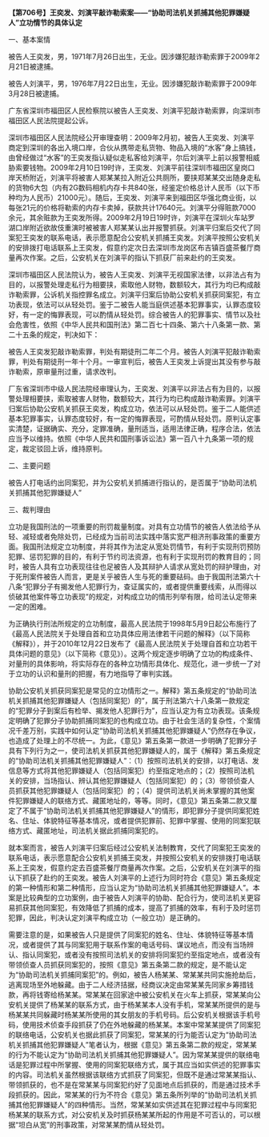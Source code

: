 **【第706号】王奕发、刘演平敲诈勒索案——“协助司法机关抓捕其他犯罪嫌疑人”立功情节的具体认定**

一、基本案情

被告人王奕发，男，1971年7月26日出生，无业。因涉嫌犯敲诈勒索罪于2009年2月21日被逮捕。

被告人刘演平，男，1976年7月22日出生，无业。因涉嫌犯敲诈勒索罪于2009年3月28日被逮捕。

广东省深圳市福田区人民检察院以被告人王奕发、刘演平犯敲诈勒索罪，向深圳市福田区人民法院提起公诉。

深圳市福田区人民法院经公开审理查明：2009年2月初，被告人王奕发、刘演平商定到深圳的各出入境口岸，合伙从携带走私货物、物品入境的“水客”身上搞钱，由曾经做过“水客”的王奕发指认疑似走私客给刘演平，尔后刘演平上前以报警相威胁索要钱物。2009年2月10日19时许，王奕发、刘演平前往深圳市福田区皇岗口岸天桥附近，刘演平将被害人郑某某拉入附近公共厕所，要挟郑某某交出随身走私的货物6大包（内有2G数码相机内存卡共840张，经鉴定价格总计人民币（以下币种均为人民币）21000元）。随后，王奕发、刘演平来到福田区华强北商业街，以每张21元的价格将勒索的内存卡卖掉，获款共计17640元。刘演平分得赃款7000余元，其余赃款为王奕发所得。2009年2月19日19时许，刘演平在深圳火车站罗湖口岸附近欲故伎重演时被被害人郑某某认出并报警抓获。刘演平归案后交代了同案犯王奕发的联系电话，表示愿意配合公安机关抓捕王奕发。刘演平按照公安机关的安排拨打电话联系上王奕发，假意约定次日去深圳市龙岗区布吉镇百盛茶餐厅商量再次作案。之后，公安机关在刘演平的指认下抓获厂前来赴约的王奕发。

深圳市福田区人民法院认为，被告人王奕发、刘演平无视国家法律，以非法占有为目的，以报警处理走私行为相要挟，索取他人财物，数额较大，其行为均已构成敲诈勒索罪，公诉机关指控罪名成立。刘演平归案后协助公安机关抓获同案犯，有立功表现，依法可以从轻处罚。鉴于二被告人能当庭供述基本犯罪事实，认罪态度较好，有一定的悔罪表现，可以酌情从轻处罚。综合被告人的犯罪事实、情节以及社会危害性，依照《中华人民共和国刑法》第二百七十四条、第六十八条第一款、第二十五条的规定，判决如下：

被告人王奕发犯敲诈勒索罪，判处有期徒刑二年二个月。被告人刘演平犯敲诈勒索罪，判处有期徒刑一年十个月。一审宣判后，被告人王奕发上诉提出其没有参与敲诈勒索，原审量刑过重，请求改判。

厂东省深圳市中级人民法院经审理认为，王奕发、刘演平以非法占有为目的，以报警处理相要挟，索取被害人财物，数额较大，其行为均已构成敲诈勒索罪。刘演平归案后协助公安机关抓获王奕发，构成立功，依法可以从轻处罚。鉴于二人能供述基本犯罪事实，认罪态度较好，有一定的悔罪表现，可酌情从轻处罚。原判认定事实清楚，证据确实、充分，定罪准确，量刑适当，适用法律正确，程序合法，依法应当予以维持。依照《中华人民共和国刑事诉讼法》第一百八十九条第一项的规定，裁定驳回上诉，维持原判。

二、主要问题

被告人打电话约出同案犯，并为公安机关抓捕进行指认的，是否属于“协助司法机关抓捕其他犯罪嫌疑人”

三、裁判理由

立功是我国刑法的一项重要的刑罚裁量制度。对具有立功情节的被告人依法给予从轻、减轻或者免除处罚，已经成为当前司法实践中落实宽严相济刑事政策的重要方面。我国刑法规定立功制度，并将其作为法定从宽处罚情节，有利于实现刑罚预防犯罪、惩罚犯罪的目的，有利于节约司法资源，也有利于实现刑罚的教育目的；同时，被告人具有立功表现往往也足被告人及其辩护人请求从宽处罚的辩护理由，对于死刑案件被告人而言，更是关乎被告人生与死的重要砝码。由于我国刑法第六十八条“犯罪分子有揭发他人犯罪行为，查证属实的，或者提供重要线索，从而得以侦破其他案件等立功表现”的规定，对构成立功的情形列举有限，给司法认定带来一定的困难。

为正确执行刑法所规定的立功制度，最高人民法院于1998年5月9日起公布施行了《最高人民法院关于处理自首和立功具体应用法律若干问题的解释》（以下简称《解释》），并于2010年12月22日发布了《最高人民法院关于处理自首和立功若干具体问题的意见》（以下简称《意见》）。这两个规定逐步明确了立功的构成条件、对量刑的具体影响，将实际存在的各种立功情形具体化、规范化，进一步统一了对于立功的认识和量刑的把握，有力地指导了审判实践。

协助公安机关抓获同案犯是常见的立功情形之一。解释》第五条规定的“协助司法机关抓捕其他犯罪嫌疑人（包括同案犯）的”，属于刑法第六十八条第一款规定的“犯罪分子到案后有检举、揭发他人犯罪行为”，应当认定为有立功表现。该条规定明确了犯罪分子协助抓捕同案犯的也构成立功。由于社会生活的复杂性，个案情况千差万别，实践中如何认定“协助司法机关抓捕其他犯罪嫌疑人”仍然存在争议，也造成了处理上的不尽统一。为此，《意见》第五条第一款进一步明确了犯罪分子具有下列行为之一，使司法机关抓获其他犯罪嫌疑人的，属于《解释》第五条规定的“协助司法机关抓捕其他犯罪嫌疑人”：（1）按照司法机关的安排，以打电话、发信息等方式将其他犯罪嫌疑人（包括同案犯）约至指定地点的；（2）按照司法机关的安排，当场指认、辨认其他犯罪嫌疑人（包括同案犯）的；（3）带领侦查人员抓获其他犯罪嫌疑人（包括同案犯）的；（4）提供司法机关尚未掌握的其他案件犯罪嫌疑人的联络方式、藏匿地址的，等等。同时，《意见》第五条第二款又厘定了不属于“协助司法机关抓捕其他犯罪嫌疑人”的情形，即犯罪分子提供同案犯姓名、住址、体貌特征等基本情况，或者提供犯罪前、犯罪中掌握、使用的同案犯联络方式、藏匿地址，司法机关据此抓捕同案犯的。

就本案而言，被告人刘演平归案后经过公安机关法制教育，交代了同案犯王奕发的联系电话，表示愿意配合公安机关抓捕王奕发，并按照公安机关的安排拨打电话联系上王奕发，假意约定去百盛茶餐厅商量再次作案。之后，公安机关在刘演平的指认下抓获了赴约的王奕发。被告人刘演平的上述行为同时符合《意见》第五条规定的第一种情形和第二种情形，应当认定为“协助司法机关抓捕其他犯罪嫌疑人”。本案是比较典型的立功案例，由于被告人刘演平的协助、配合行为，使司法机关更容易抓获其他同案犯，有效降低了抓捕的成本，提高了抓捕的效率，有利于及时惩罚犯罪，因此，判决认定刘演平构成立功（一般立功）是正确的。

需要注意的是，如果被告人只是提供了同案犯的姓名、住址、体貌特征等基本情况，或者提供了其与同案犯用于联系作案的电话号码、谋议地点，而没有当场辨认、指认同案犯，或者没有按照司法机关的安排将同案犯约至指定地点，或者没有带领侦查人员抓获同案犯的，按照《意见》第五条第二款的规定，是不能认定为“协助司法机关抓捕同案犯”的。例如，被告人杨某某、常某某共同实施抢劫后，逃离现场至外地躲藏。由于二人经济拮据，经商议决定由常某某先同家乡筹措钱款，再将钱寄给杨某某。常某某在回家途中被公安机关在火车上抓获，常某某向公安机关提供了杨某某的联系方式，由于杨某某本人没有手机，常某某所提供的是与杨某某共同躲藏时杨某某所使用的其女朋友的手机号码。后公安机关根据该手机号码，使用技术侦查手段抓获了仍在外地躲藏的杨某某。本案中常某某提供了同案犯的联络电话，公安机关也据此抓获了同案犯，常某某的行为能否认定为“协助司法机关抓捕其他犯罪嫌疑人”笔者认为，根据《意见》第五条第二款的规定，常某某的行为不能认定为“协助司法机关抓捕其他犯罪嫌疑人”。因为常某某提供的联络电话是犯罪过程中所掌握、使用的同案犯联络方式，属于其应当如实供述的犯罪事实的内容。司法机关虽然根据该联络方式抓获了同案犯，但既不是通过常某某指认、带领抓获的，也不是在常某某与同案犯约好了见面地点后抓获的，而是通过技术手段抓获的。因此，常某某的行为不符合《意见》第五条所列举的“协助司法机关抓捕其他犯罪嫌疑人”的四种情形。当然，常某某如实供述其在犯罪过程中与同案犯杨某某的联系方式，对公安机关及时抓获杨某某所起的作用是不可否认的，可以根据“坦白从宽”的刑事政策，对常某某酌情从轻处罚。